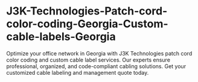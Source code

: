 # J3K-Technologies-Patch-cord-color-coding-Georgia-Custom-cable-labels-Georgia
Optimize your office network in Georgia with J3K Technologies patch cord color coding and custom cable label services. Our experts ensure professional, organized, and code-compliant cabling solutions. Get your customized cable labeling and management quote today.
